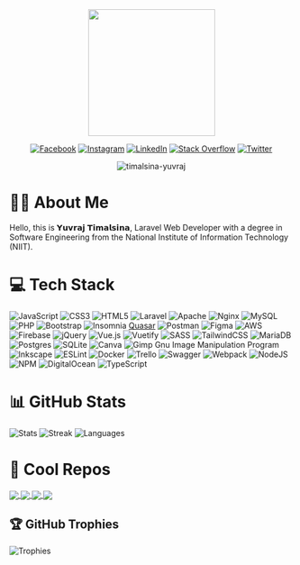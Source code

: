 <div id="header" align="center">
  <img src="https://media.giphy.com/media/1CfFTtmLsjY6mbJfrz/giphy.gif" width="225"/>

  [![Facebook](https://img.shields.io/badge/Facebook-%231877F2.svg?logo=Facebook&logoColor=white)](https://facebook.com/timalsinayuvraj) [![Instagram](https://img.shields.io/badge/Instagram-%23E4405F.svg?logo=Instagram&logoColor=white)](https://instagram.com/timalsinayuvraj) [![LinkedIn](https://img.shields.io/badge/LinkedIn-%230077B5.svg?logo=linkedin&logoColor=white)](https://linkedin.com/in/yuvraj-timalsina) [![Stack Overflow](https://img.shields.io/badge/-Stackoverflow-FE7A16?logo=stack-overflow&logoColor=white)](https://stackoverflow.com/users/yuvraj-timalsina) [![Twitter](https://img.shields.io/badge/Twitter-%231DA1F2.svg?logo=Twitter&logoColor=white)](https://twitter.com/timalsinayuvraj)
<p> <img src="https://komarev.com/ghpvc/?username=timalsina-yuvraj&label=Profile%20Views&color=0e75b6&style=flat" alt="timalsina-yuvraj" /> </p>
</div>

# 🧑‍💻 About Me
Hello, this is 𝗬𝘂𝘃𝗿𝗮𝗷 𝗧𝗶𝗺𝗮𝗹𝘀𝗶𝗻𝗮, Laravel Web Developer with a degree in Software Engineering from the National Institute of Information Technology (NIIT).

# 💻 Tech Stack
![JavaScript](https://img.shields.io/badge/javascript-%23323330.svg?style=flat&logo=javascript&logoColor=%23F7DF1E) ![CSS3](https://img.shields.io/badge/css3-%231572B6.svg?style=flat&logo=css3&logoColor=white) ![HTML5](https://img.shields.io/badge/html5-%23E34F26.svg?style=flat&logo=html5&logoColor=white) ![Laravel](https://img.shields.io/badge/laravel-%23FF2D20.svg?style=flat&logo=laravel&logoColor=white) ![Apache](https://img.shields.io/badge/apache-%23D42029.svg?style=flat&logo=apache&logoColor=white) ![Nginx](https://img.shields.io/badge/nginx-%23009639.svg?style=flat&logo=nginx&logoColor=white) ![MySQL](https://img.shields.io/badge/mysql-%2300f.svg?style=flat&logo=mysql&logoColor=white) ![PHP](https://img.shields.io/badge/php-%23777BB4.svg?style=flat&logo=php&logoColor=white) ![Bootstrap](https://img.shields.io/badge/bootstrap-%23563D7C.svg?style=flat&logo=bootstrap&logoColor=white) ![Insomnia](https://img.shields.io/badge/Insomnia-black?style=flat&logo=insomnia&logoColor=5849BE) [Quasar](https://img.shields.io/badge/Quasar-16B7FB?style=flat&logo=quasar&logoColor=white) ![Postman](https://img.shields.io/badge/Postman-FF6C37?style=flat&logo=postman&logoColor=white) 	![Figma](https://img.shields.io/badge/figma-%23F24E1E.svg?style=flat&logo=figma&logoColor=white) ![AWS](https://img.shields.io/badge/AWS-%23FF9900.svg?style=flat&logo=amazon-aws&logoColor=white) ![Firebase](https://img.shields.io/badge/firebase-%23039BE5.svg?style=flat&logo=firebase) ![jQuery](https://img.shields.io/badge/jquery-%230769AD.svg?style=flat&logo=jquery&logoColor=white) ![Vue.js](https://img.shields.io/badge/vuejs-%2335495e.svg?style=flat&logo=vuedotjs&logoColor=%234FC08D) ![Vuetify](https://img.shields.io/badge/Vuetify-1867C0?style=flat&logo=vuetify&logoColor=AEDDFF) ![SASS](https://img.shields.io/badge/SASS-hotpink.svg?style=flat&logo=SASS&logoColor=white) ![TailwindCSS](https://img.shields.io/badge/tailwindcss-%2338B2AC.svg?style=flat&logo=tailwind-css&logoColor=white) ![MariaDB](https://img.shields.io/badge/MariaDB-003545?style=flat&logo=mariadb&logoColor=white) ![Postgres](https://img.shields.io/badge/postgres-%23316192.svg?style=flat&logo=postgresql&logoColor=white) ![SQLite](https://img.shields.io/badge/sqlite-%2307405e.svg?style=flat&logo=sqlite&logoColor=white) ![Canva](https://img.shields.io/badge/Canva-%2300C4CC.svg?style=flat&logo=Canva&logoColor=white) ![Gimp Gnu Image Manipulation Program](https://img.shields.io/badge/Gimp-657D8B?style=flat&logo=gimp&logoColor=FFFFFF) ![Inkscape](https://img.shields.io/badge/Inkscape-e0e0e0?style=flat&logo=inkscape&logoColor=080A13) ![ESLint](https://img.shields.io/badge/ESLint-4B3263?style=flat&logo=eslint&logoColor=white) ![Docker](https://img.shields.io/badge/docker-%230db7ed.svg?style=flat&logo=docker&logoColor=white) ![Trello](https://img.shields.io/badge/Trello-%23026AA7.svg?style=flat&logo=Trello&logoColor=white) ![Swagger](https://img.shields.io/badge/-Swagger-%23Clojure?style=flat&logo=swagger&logoColor=white) ![Webpack](https://img.shields.io/badge/webpack-%238DD6F9.svg?style=flat&logo=webpack&logoColor=black) ![NodeJS](https://img.shields.io/badge/node.js-6DA55F?style=flat&logo=node.js&logoColor=white) ![NPM](https://img.shields.io/badge/NPM-%23000000.svg?style=flat&logo=npm&logoColor=white) ![DigitalOcean](https://img.shields.io/badge/DigitalOcean-%230167ff.svg?style=flat&logo=digitalOcean&logoColor=white) ![TypeScript](https://img.shields.io/badge/typescript-%23007ACC.svg?style=flat&logo=typescript&logoColor=white)

# 📊 GitHub Stats
![Stats](https://github-readme-stats.vercel.app/api?username=yuvraj-timalsina&theme=tokyonight&hide_border=false&show_icons=true&include_all_commits=false&count_private=true)
![Streak](https://github-readme-streak-stats.herokuapp.com/?user=yuvraj-timalsina&theme=dark&hide_border=false)
![Languages](https://github-readme-stats.vercel.app/api/top-langs/?username=yuvraj-timalsina&theme=cobalt&hide_border=false&include_all_commits=true&count_private=true&layout=compact)

# 🪩 Cool Repos
<a href="https://github.com/yuvraj-timalsina/laravel-blog">
  <img align="center" src="https://github-readme-stats.vercel.app/api/pin/?username=yuvraj-timalsina&repo=laravel-blog&theme=dark" />
</a>
<a href="https://github.com/yuvraj-timalsina/qwitter">
  <img align="center" src="https://github-readme-stats.vercel.app/api/pin/?username=yuvraj-timalsina&repo=qwitter&theme=buefy" />
</a>
<a href="https://github.com/yuvraj-timalsina/mini-reddit">
  <img align="center" src="https://github-readme-stats.vercel.app/api/pin/?username=yuvraj-timalsina&repo=mini-reddit&theme=buefy" />
</a>
<a href="https://github.com/yuvraj-timalsina/job-board">
  <img align="center" src="https://github-readme-stats.vercel.app/api/pin/?username=yuvraj-timalsina&repo=job-board&theme=buefy" />
</a>

## 🏆 GitHub Trophies
![Trophies](https://github-profile-trophy.vercel.app/?username=yuvraj-timalsina&column=-1&theme=monokai&no-frame=false&no-bg=false&margin-w=4)
